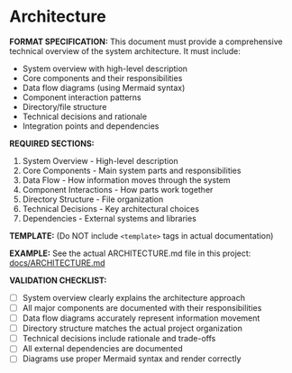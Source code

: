 # Architecture

**FORMAT SPECIFICATION:** This document must provide a comprehensive technical overview of the system architecture. It must include:
- System overview with high-level description
- Core components and their responsibilities
- Data flow diagrams (using Mermaid syntax)
- Component interaction patterns
- Directory/file structure
- Technical decisions and rationale
- Integration points and dependencies

**REQUIRED SECTIONS:**
1. System Overview - High-level description
2. Core Components - Main system parts and responsibilities
3. Data Flow - How information moves through the system
4. Component Interactions - How parts work together
5. Directory Structure - File organization
6. Technical Decisions - Key architectural choices
7. Dependencies - External systems and libraries

**TEMPLATE:** (Do NOT include `<template>` tags in actual documentation)
<template>
# Architecture

## System Overview
{{system_description}}

```mermaid
{{high_level_diagram}}
```

## Core Components

### {{component_name}}
{{component_description}}

### {{component_name}}
{{component_description}}

## Data Flow
{{data_flow_description}}

```mermaid
{{data_flow_diagram}}
```

## Component Interactions
{{interaction_description}}

## Directory Structure
```
{{directory_structure}}
```

## Technical Decisions

### {{decision_name}}
**Rationale:** {{decision_rationale}}
**Alternatives Considered:** {{alternatives}}
**Trade-offs:** {{trade_offs}}

## Dependencies
- **{{dependency_name}}** - {{dependency_description}}
- **{{dependency_name}}** - {{dependency_description}}
</template>

**EXAMPLE:** See the actual ARCHITECTURE.md file in this project: [docs/ARCHITECTURE.md]({{DDD_REMOTE_BASE}}/docs/ARCHITECTURE.md)

**VALIDATION CHECKLIST:**
- [ ] System overview clearly explains the architecture approach
- [ ] All major components are documented with their responsibilities
- [ ] Data flow diagrams accurately represent information movement
- [ ] Directory structure matches the actual project organization
- [ ] Technical decisions include rationale and trade-offs
- [ ] All external dependencies are documented
- [ ] Diagrams use proper Mermaid syntax and render correctly
